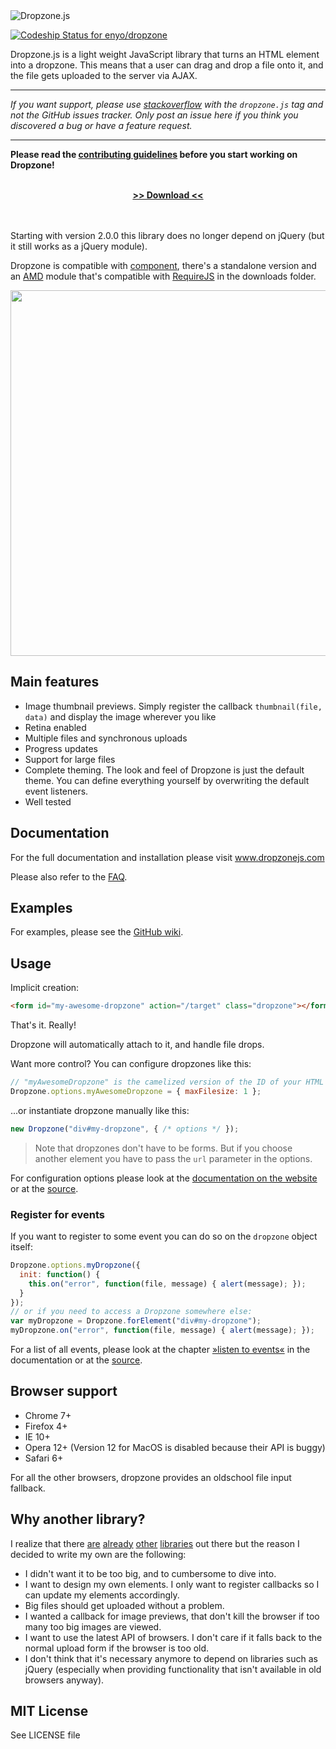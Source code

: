 <img alt="Dropzone.js" src="http://www.dropzonejs.com/images/new-logo.svg" />[ ![Codeship Status for enyo/dropzone](https://codeship.com/projects/3fc90800-74e0-0132-38ce-22ab3bab314c/status?branch=master)](https://codeship.com/projects/55087)Dropzone.js is a light weight JavaScript library that turns an HTML element into a dropzone.This means that a user can drag and drop a file onto it, and the file gets uploaded to the server via AJAX.* * *_If you want support, please use [stackoverflow](http://stackoverflow.com/) with the `dropzone.js` tag and not theGitHub issues tracker. Only post an issue here if you think you discovered a bug or have a feature request._* * ***Please read the [contributing guidelines](CONTRIBUTING.md) before you start working on Dropzone!**<br><div align="center">  <a href="https://github.com/enyo/dropzone/releases/latest"><strong>&gt;&gt; Download &lt;&lt;</strong></a></div><br><br>Starting with version 2.0.0 this library does no longer depend on jQuery (butit still works as a jQuery module).Dropzone is compatible with [component](https://github.com/component/component),there's a standalone version and an [AMD](https://github.com/amdjs/amdjs-api/wiki/AMD)module that's compatible with [RequireJS](http://requirejs.org) in the downloadsfolder.<img slt="Dropzone Screenshot" width="585" src="http://i.imgur.com/Xf7QvVG.png" />## Main features- Image thumbnail previews. Simply register the callback `thumbnail(file, data)` and display the image wherever you like- Retina enabled- Multiple files and synchronous uploads- Progress updates- Support for large files- Complete theming. The look and feel of Dropzone is just the default theme. You  can define everything yourself by overwriting the default event listeners.- Well tested## DocumentationFor the full documentation and installation please visit www.dropzonejs.comPlease also refer to the [FAQ](https://github.com/enyo/dropzone/wiki/FAQ).## ExamplesFor examples, please see the [GitHub wiki](https://github.com/enyo/dropzone/wiki).## UsageImplicit creation:```html<form id="my-awesome-dropzone" action="/target" class="dropzone"></form>```That's it. Really!Dropzone will automatically attach to it, and handle file drops.Want more control? You can configure dropzones like this:```js// "myAwesomeDropzone" is the camelized version of the ID of your HTML elementDropzone.options.myAwesomeDropzone = { maxFilesize: 1 };```...or instantiate dropzone manually like this:```jsnew Dropzone("div#my-dropzone", { /* options */ });```> Note that dropzones don't have to be forms. But if you choose another element you have to pass the `url` parameter in the options.For configuration options please look at the [documentation on the website](http://www.dropzonejs.com/#configuration)or at the [source](https://github.com/enyo/dropzone/blob/master/src/dropzone.coffee#L90).### Register for eventsIf you want to register to some event you can do so on the `dropzone` object itself:```jsDropzone.options.myDropzone({  init: function() {    this.on("error", function(file, message) { alert(message); });  }});// or if you need to access a Dropzone somewhere else:var myDropzone = Dropzone.forElement("div#my-dropzone");myDropzone.on("error", function(file, message) { alert(message); });```For a list of all events, please look at the chapter [»listen to events«](http://www.dropzonejs.com/#listen_to_events) in the documentationor at the [source](src/dropzone.coffee#L43).## Browser support- Chrome 7+- Firefox 4+- IE 10+- Opera 12+ (Version 12 for MacOS is disabled because their API is buggy)- Safari 6+For all the other browsers, dropzone provides an oldschool file input fallback.## Why another library?I realize that there [are](http://valums.com/ajax-upload/) [already](http://tutorialzine.com/2011/09/html5-file-upload-jquery-php/) [other](http://code.google.com/p/html5uploader/) [libraries](http://blueimp.github.com/jQuery-File-Upload/) out there but the reason I decided to write my own are the following:- I didn't want it to be too big, and to cumbersome to dive into.- I want to design my own elements. I only want to register callbacks so I can update my elements accordingly.- Big files should get uploaded without a problem.- I wanted a callback for image previews, that don't kill the browser if too many too big images are viewed.- I want to use the latest API of browsers. I don't care if it falls back to the normal upload form if the browser is too old.- I don't think that it's necessary anymore to depend on libraries such as jQuery (especially when providing functionality that isn't available in old browsers anyway).MIT License-----------See LICENSE file